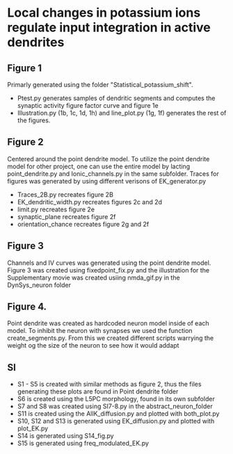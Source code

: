 # Local changes in potassium ions regulate input integration in active dendrites


## Figure 1
Primarly generated using the folder "Statistical_potassium_shift". 
* Ptest.py generates samples of dendritic segments and computes the synaptic activity figure factor curve and figure 1e
* Illustration.py (1b, 1c, 1d, 1h) and line_plot.py (1g, 1f) generates the rest of the figures.

## Figure 2
Centered around the point dendrite model. To utilize the point dendrite model for other project,
one can use the entire model by lacting point_dendrite.py and Ionic_channels.py in the same subfolder. 
Traces for figures was generated by using different verisons of EK_generator.py
* Traces_2B.py recreates figure 2B
* EK_dendritic_width.py recreates figures 2c and 2d
* limit.py recreates figure 2e
* synaptic_plane recreates figure 2f
* orientation_chance recreates figure 2g and 2f


## Figure 3
Channels and IV curves was generated using the point dendrite model. Figure 3 was
created using fixedpoint_fix.py and the illustration for the Supplementary movie was created 
usiing nmda_gif.py in the DynSys_neuron folder


## Figure 4.
Point dendrite was created as hardcoded neuron model inside of each model. To inhibit the neuron with synapses we used the function create_segments.py. From this we created different scripts warrying the weight og the size of the neuron to see how it would addapt


## SI
* S1 - S5 is created with similar methods as figure 2, thus the files generating these plots are found in Point dendrite folder
* S6 is created using the L5PC morphology, found in its own subfolder
* S7 and S8 was created using SI7-8.py in the abstract_neuron_folder
* S11 is created using the AllK_diffusion.py and plotted with both_plot.py
* S10, S12 and S13 is generated using EK_diffusion.py and plotted with plot_EK.py
* S14 is generated using S14_fig.py
* S15 is generated using freq_modulated_EK.py
